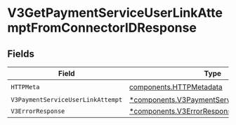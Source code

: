 # V3GetPaymentServiceUserLinkAttemptFromConnectorIDResponse


## Fields

| Field                                                                                                     | Type                                                                                                      | Required                                                                                                  | Description                                                                                               |
| --------------------------------------------------------------------------------------------------------- | --------------------------------------------------------------------------------------------------------- | --------------------------------------------------------------------------------------------------------- | --------------------------------------------------------------------------------------------------------- |
| `HTTPMeta`                                                                                                | [components.HTTPMetadata](../../models/components/httpmetadata.md)                                        | :heavy_check_mark:                                                                                        | N/A                                                                                                       |
| `V3PaymentServiceUserLinkAttempt`                                                                         | [*components.V3PaymentServiceUserLinkAttempt](../../models/components/v3paymentserviceuserlinkattempt.md) | :heavy_minus_sign:                                                                                        | OK                                                                                                        |
| `V3ErrorResponse`                                                                                         | [*components.V3ErrorResponse](../../models/components/v3errorresponse.md)                                 | :heavy_minus_sign:                                                                                        | Error                                                                                                     |
